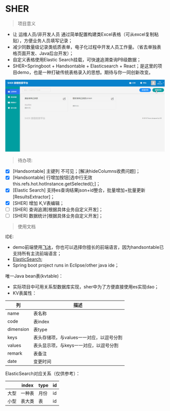 # SHER

> 项目意义

- 让 运维人员/非开发人员 通过简单配置构建类Excel表格（可从excel复制粘贴），方便业务人员填写记录；
- 减少同数量级记录类纸质表单，电子化过程中开发人员工作量。（省去单独表格页面开发、Java后台开发）；
- 自定义表格使用Elastic Search挂载，可快速追溯查询PB级数据；
- SHER=Springboot + Handsontable + Elasticsearch + React；是这里的项目demo，也是一种打破传统表格录入的思想。期待与你一同创新改变。


![image](https://raw.githubusercontent.com/chenhongen/DemoRun/master/image/sher.gif)

> 待办项:

- [x] [Handsontable] 主键列 不可见；[解决hideColumns收费问题]；
- [x] [Handsontable] 行增加按钮[选中行无效 this.refs.hot.hotInstance.getSelected();]；
- [X] [Elastic Search] 支持es查询结果json+id整合，批量增加+批量更新[ResultsExtractor]；
- [x] [SHER] 增加 K,V表编辑；
- [ ] [SHER] 查询追溯[根据具体业务自定义开发]；
- [ ] [SHER] 数据统计[根据具体业务自定义开发]；

> 使用文档

IDE:

- demo前端使用[飞冰](https://alibaba.github.io/ice/)，你也可以选择你擅长的前端语言，因为handsontable已支持所有主流前端语言；
- [ElasticSearch](https://www.elastic.co/products/elasticsearch);
- Spring boot project runs in Eclipse/other java ide；

唯一Java bean表(kvtable)：
- 实际项目中可用关系型数据库实现，sher中为了方便直接使用es实现dao；
- KV表属性：

| 列 | 描述 |
| ------ | ------ |
| name | 表名称 |
| code | 表index | 
| dimension | 表type | 
| keys | 表头存储项，与values一一对应，以逗号分割 | 
| values | 表头显示项，与keys一一对应，以逗号分割 | 
| remark | 表备注 | 
| date | 变更时间 |

ElasticSearch对应关系（仅供参考）：

|   | index | type | id |
| ------ | ------ | ------ | ------ |
| 大型 | 一种表 | 月份 | id |
| 小型 | 表大类 |  表 | id |



